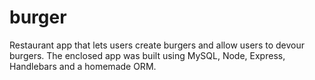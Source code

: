 # burger
Restaurant app that lets users create burgers and allow users to devour burgers.  The enclosed app was built using MySQL, Node, Express, Handlebars and a homemade ORM.
